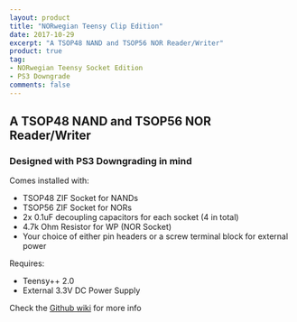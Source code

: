 ```yaml
---
layout: product
title: "NORwegian Teensy Clip Edition"
date: 2017-10-29
excerpt: "A TSOP48 NAND and TSOP56 NOR Reader/Writer"
product: true
tag: 
- NORwegian Teensy Socket Edition 
- PS3 Downgrade
comments: false
---
```

## A TSOP48 NAND and TSOP56 NOR Reader/Writer
### Designed with PS3 Downgrading in mind

Comes installed with:
* TSOP48 ZIF Socket for NANDs
* TSOP56 ZIF Socket for NORs
* 2x 0.1uF decoupling capacitors for each socket (4 in total)
* 4.7k Ohm Resistor for WP (NOR Socket)
* Your choice of either pin headers or a screw terminal block for external power

Requires:
* Teensy++ 2.0
* External 3.3V DC Power Supply

Check the [Github wiki](https://github.com/Zeigren/NORwegianTeensy/wiki/NORwegian-Teensy-Socket-Edition "NORwegian Teensy Socket Edition Github Wiki") for more info
